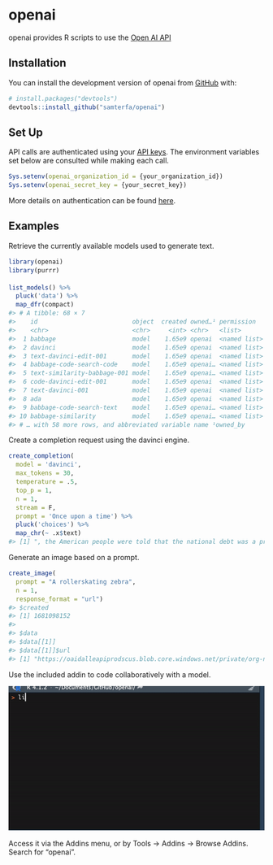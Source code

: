 
<!-- README.md is generated from README.Rmd. Please edit that file -->

# openai

<!-- badges: start -->
<!-- badges: end -->

openai provides R scripts to use the [Open AI
API](https://beta.openai.com/docs/api-reference/)

## Installation

You can install the development version of openai from
[GitHub](https://github.com/samterfa/openai) with:

``` r
# install.packages("devtools")
devtools::install_github("samterfa/openai")
```

## Set Up

API calls are authenticated using your [API
keys](https://beta.openai.com/account/api-keys). The environment
variables set below are consulted while making each call.

``` r
Sys.setenv(openai_organization_id = {your_organization_id})
Sys.setenv(openai_secret_key = {your_secret_key})
```

More details on authentication can be found
[here](https://platform.openai.com/docs/api-reference/authentication).

## Examples

Retrieve the currently available models used to generate text.

``` r
library(openai)
library(purrr)

list_models() %>% 
  pluck('data') %>% 
  map_dfr(compact)
#> # A tibble: 68 × 7
#>    id                          object  created owned…¹ permission   root  parent
#>    <chr>                       <chr>     <int> <chr>   <list>       <chr> <chr> 
#>  1 babbage                     model    1.65e9 openai  <named list> babb… <NA>  
#>  2 davinci                     model    1.65e9 openai  <named list> davi… <NA>  
#>  3 text-davinci-edit-001       model    1.65e9 openai  <named list> text… <NA>  
#>  4 babbage-code-search-code    model    1.65e9 openai… <named list> babb… <NA>  
#>  5 text-similarity-babbage-001 model    1.65e9 openai… <named list> text… <NA>  
#>  6 code-davinci-edit-001       model    1.65e9 openai  <named list> code… <NA>  
#>  7 text-davinci-001            model    1.65e9 openai  <named list> text… <NA>  
#>  8 ada                         model    1.65e9 openai  <named list> ada   <NA>  
#>  9 babbage-code-search-text    model    1.65e9 openai… <named list> babb… <NA>  
#> 10 babbage-similarity          model    1.65e9 openai… <named list> babb… <NA>  
#> # … with 58 more rows, and abbreviated variable name ¹​owned_by
```

Create a completion request using the davinci engine.

``` r
create_completion(
  model = 'davinci', 
  max_tokens = 30,
  temperature = .5,
  top_p = 1,
  n = 1,
  stream = F, 
  prompt = 'Once upon a time') %>% 
  pluck('choices') %>% 
  map_chr(~ .x$text)
#> [1] ", the American people were told that the national debt was a problem that needed to be addressed. For years, we were told that the debt needed to"
```

Generate an image based on a prompt.

``` r
create_image(
  prompt = "A rollerskating zebra", 
  n = 1, 
  response_format = "url")
#> $created
#> [1] 1681098152
#> 
#> $data
#> $data[[1]]
#> $data[[1]]$url
#> [1] "https://oaidalleapiprodscus.blob.core.windows.net/private/org-nKKiUxRVJQl2MhzgM9gtTsko/user-uQ6jdzskUi7KqutVEN82ZpLB/img-nNmUMLGQUJDhwOleqPmLbNrJ.png?st=2023-04-10T02%3A42%3A32Z&se=2023-04-10T04%3A42%3A32Z&sp=r&sv=2021-08-06&sr=b&rscd=inline&rsct=image/png&skoid=6aaadede-4fb3-4698-a8f6-684d7786b067&sktid=a48cca56-e6da-484e-a814-9c849652bcb3&skt=2023-04-10T02%3A16%3A49Z&ske=2023-04-11T02%3A16%3A49Z&sks=b&skv=2021-08-06&sig=VASLMPbHhvM4dbL868evY%2BZ3TNL7SYoetoM5PJ84GMI%3D"
```

Use the included addin to code collaboratively with a model.

![](addin_demo_1.gif)

Access it via the Addins menu, or by Tools -\> Addins -\> Browse Addins.
Search for “openai”.
